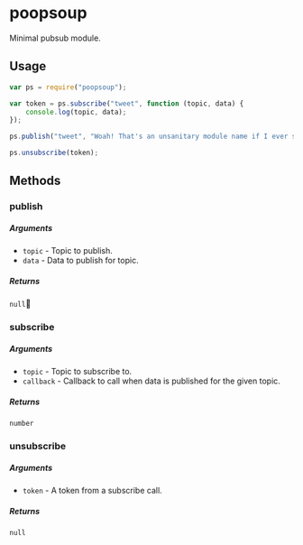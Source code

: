 poopsoup
========

Minimal pubsub module.

## Usage

```js
var ps = require("poopsoup");

var token = ps.subscribe("tweet", function (topic, data) {
    console.log(topic, data);
});

ps.publish("tweet", "Woah! That's an unsanitary module name if I ever saw one... #yuck");

ps.unsubscribe(token);
```

## Methods

### publish

##### Arguments
- `topic` - Topic to publish.
- `data` - Data to publish for topic.

##### Returns
`null`

### subscribe

##### Arguments
- `topic` - Topic to subscribe to.
- `callback` - Callback to call when data is published for the given topic.

##### Returns
`number`

### unsubscribe

##### Arguments
- `token` - A token from a subscribe call.

##### Returns
`null`
